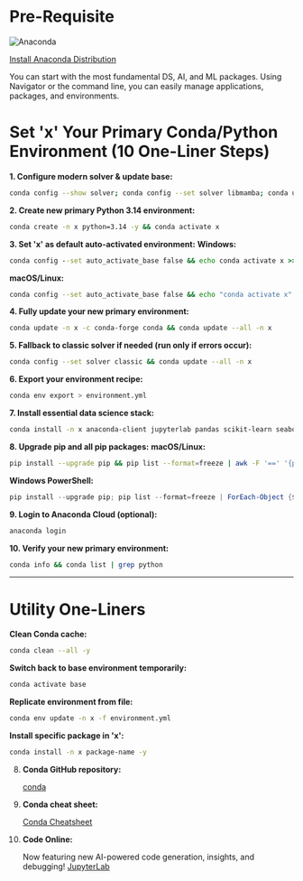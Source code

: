 # Pre-Requisite

![Anaconda](https://www.anaconda.com/wp-content/uploads/2022/12/anaconda_secondary_logo.svg)

[Install Anaconda Distribution](https://www.anaconda.com/download/success)

You can start with the most fundamental DS, AI, and ML packages. Using Navigator or the command line, you can easily manage applications, packages, and environments.

# Set 'x' Your Primary Conda/Python Environment (10 One-Liner Steps)

**1. Configure modern solver & update base:**

```bash
conda config --show solver; conda config --set solver libmamba; conda update -n base -c conda-forge conda; conda config --add channels conda-forge; conda update --all -n base
```

**2. Create new primary Python 3.14 environment:**

```bash
conda create -n x python=3.14 -y && conda activate x
```

**3. Set 'x' as default auto-activated environment:**
**Windows:**

```cmd
conda config --set auto_activate_base false && echo conda activate x >> %USERPROFILE%\.condarc
```

**macOS/Linux:**

```bash
conda config --set auto_activate_base false && echo "conda activate x" >> ~/.bashrc && source ~/.bashrc
```

**4. Fully update your new primary environment:**

```bash
conda update -n x -c conda-forge conda && conda update --all -n x
```

**5. Fallback to classic solver if needed (run only if errors occur):**

```bash
conda config --set solver classic && conda update --all -n x
```

**6. Export your environment recipe:**

```bash
conda env export > environment.yml
```

**7. Install essential data science stack:**

```bash
conda install -n x anaconda-client jupyterlab pandas scikit-learn seaborn -y
```

**8. Upgrade pip and all pip packages:**
**macOS/Linux:**

```bash
pip install --upgrade pip && pip list --format=freeze | awk -F '==' '{print $1}' | xargs -n1 pip install -U
```

**Windows PowerShell:**

```powershell
pip install --upgrade pip; pip list --format=freeze | ForEach-Object {$_.Split('==')[0]} | ForEach-Object {pip install -U $_}
```

**9. Login to Anaconda Cloud (optional):**

```bash
anaconda login
```

**10. Verify your new primary environment:**

```bash
conda info && conda list | grep python
```

---

# Utility One-Liners

**Clean Conda cache:**

```bash
conda clean --all -y
```

**Switch back to base environment temporarily:**

```bash
conda activate base
```

**Replicate environment from file:**

```bash
conda env update -n x -f environment.yml
```

**Install specific package in 'x':**

```bash
conda install -n x package-name -y
```

8. **Conda GitHub repository:**

   [conda](https://github.com/conda/conda)

9. **Conda cheat sheet:**

   [Conda Cheatsheet](https://docs.conda.io/projects/conda/en/latest/_downloads/843d9e0198f2a193a3484886fa28163c/conda-cheatsheet.pdf)

10. **Code Online:**

    Now featuring new AI-powered code generation, insights, and debugging! [JupyterLab](https://nb.anaconda.cloud)
